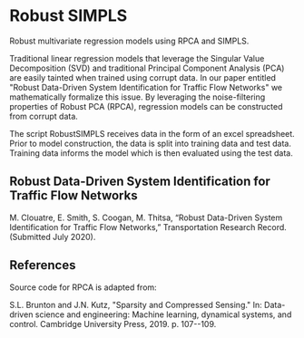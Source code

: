 # Robust SIMPLS
Robust multivariate regression models using RPCA and SIMPLS.

Traditional linear regression models that leverage the Singular Value Decomposition (SVD) and traditional Principal Component Analysis (PCA) are easily tainted when trained using corrupt data. In our paper entitled "Robust Data-Driven System Identification for Traffic Flow Networks" we mathematically formalize this issue. By leveraging the noise-filtering properties of Robust PCA (RPCA), regression models can be constructed from corrupt data.

The script RobustSIMPLS receives data in the form of an excel spreadsheet. Prior to model construction, the data is split into training data and test data. Training data informs the model which is then evaluated using the test data.

## Robust Data-Driven System Identification for Traffic Flow Networks
M. Clouatre, E. Smith, S. Coogan, M. Thitsa, “Robust Data-Driven System Identification for Traffic Flow Networks,” Transportation Research Record. (Submitted July 2020).


## References
Source code for RPCA is adapted from:

S.L. Brunton and J.N. Kutz, "Sparsity and Compressed Sensing." In: Data-driven  science  and  engineering: Machine  learning,  dynamical  systems,  and  control. Cambridge University Press, 2019. p. 107--109.
